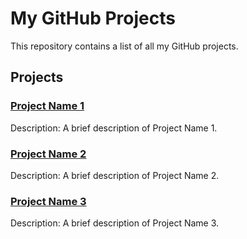 # My GitHub Projects

This repository contains a list of all my GitHub projects.

## Projects

### [Project Name 1](https://github.com/nimantha2000/MARC)
Description: A brief description of Project Name 1.

### [Project Name 2](https://github.com/your_username/project_name_2)
Description: A brief description of Project Name 2.

### [Project Name 3](https://github.com/your_username/project_name_3)
Description: A brief description of Project Name 3.

